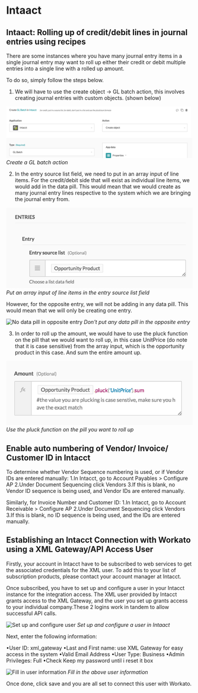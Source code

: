 # Intaact


## Intaact: Rolling up of credit/debit lines in journal entries using recipes
There are some instances where you have many journal entry items in a single journal entry may want to roll up either their credit or debit multiple entries into a single line with a rolled up amount.




To do so, simply follow the steps below. 


1. We will have to use the create object -> GL batch action, this involves creating journal entries with custom objects. (shown below)

![Create GL batch action](/assets/images/connectors/intaact/create-GL-batch-action.png)
*Create a GL batch action*

2. In the entry source list field, we need to put in an array input of line items. For the credit/debit side that will exist as individual line items, we would add in the data pill. This would mean that we would create as many journal entry lines respective to the system which we are bringing the journal entry from.

![Put array in entry source list field](/assets/images/connectors/intaact/entry-source-list-field-array.png)
*Put an array input of line items in the entry source list field*

  However, for the opposite entry, we will not be adding in any data pill. This would mean that we will only be creating one entry. 

![No data pill in opposite entry](/assets/images/connectors/inaact/opposite-entry-blank.png)
*Don't put any data pill in the opposite entry*

3. In order to roll up the amount, we would have to use the pluck function on the pill that we would want to roll up, in this case UnitPrice (do note that it is case sensitive) from the array input, which is the opportunity product in this case. And sum the entire amount up.

![Pluck function on pill to be rolled up](/assets/images/connectors/intaact/pluck-function-on-pill.png)
*Use the pluck function on the pill you want to roll up*


## Enable auto numbering of Vendor/ Invoice/ Customer ID in Intacct 

To determine whether Vendor Sequence numbering is used, or if Vendor IDs are entered manually:
1.In Intacct, go to Account Payables > Configure AP 
2.Under Document Sequencing click Vendors 
3.If this is blank, no Vendor ID sequence is being used, and Vendor IDs are entered manually.

Similarly, for Invoice Number and Customer ID:
1.In Intacct, go to Account Receivable > Configure AP 
2.Under Document Sequencing click Vendors 
3.If this is blank, no ID sequence is being used, and the IDs are entered manually.


## Establishing an Intacct Connection with Workato using a XML Gateway/API Access User

Firstly, your account in Intacct have to be subscribed to web services to get the associated credentials for the XML user. To add this to your list of subscription products, please contact your account manager at Intacct.

Once subscribed, you have to set up and configure a user in your Intacct instance for the integration access. The XML user provided by Intacct grants access to the XML Gateway, and the user you set up grants access to your individual company.These 2 logins work in tandem to allow successful API calls. 

![Set up and configure user](/asset/images/connector/intaact/set-up-user.png)
*Set up and configure a user in Intaact*

Next, enter the following information:
  
•User ID: xml_gateway 
•Last and First name: use XML Gateway for easy access in the system
•Valid Email Address
•User Type: Business 
•Admin Privileges: Full 
•Check Keep my password until i reset it box

![Fill in user information](/asset/images/connector/intaact/fill-in-info.png)
*Fill in the above user information*

Once done, click save and you are all set to connect this user with Workato. 